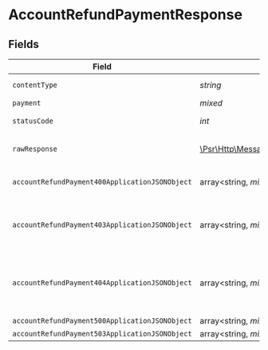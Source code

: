 # AccountRefundPaymentResponse


## Fields

| Field                                                                                                             | Type                                                                                                              | Required                                                                                                          | Description                                                                                                       |
| ----------------------------------------------------------------------------------------------------------------- | ----------------------------------------------------------------------------------------------------------------- | ----------------------------------------------------------------------------------------------------------------- | ----------------------------------------------------------------------------------------------------------------- |
| `contentType`                                                                                                     | *string*                                                                                                          | :heavy_check_mark:                                                                                                | HTTP response content type for this operation                                                                     |
| `payment`                                                                                                         | *mixed*                                                                                                           | :heavy_minus_sign:                                                                                                | Payment Created                                                                                                   |
| `statusCode`                                                                                                      | *int*                                                                                                             | :heavy_check_mark:                                                                                                | HTTP response status code for this operation                                                                      |
| `rawResponse`                                                                                                     | [\Psr\Http\Message\ResponseInterface](https://www.php-fig.org/psr/psr-7/#33-psrhttpmessageresponseinterface)      | :heavy_minus_sign:                                                                                                | Raw HTTP response; suitable for custom response parsing                                                           |
| `accountRefundPayment400ApplicationJSONObject`                                                                    | array<string, *mixed*>                                                                                            | :heavy_minus_sign:                                                                                                | **Bad Request**\<br/>When there are errors in the payload.<br/>                                                   |
| `accountRefundPayment403ApplicationJSONObject`                                                                    | array<string, *mixed*>                                                                                            | :heavy_minus_sign:                                                                                                | **Access Denied**\<br/>Credentials supplied do not grant access to the requested resource.<br/>                   |
| `accountRefundPayment404ApplicationJSONObject`                                                                    | array<string, *mixed*>                                                                                            | :heavy_minus_sign:                                                                                                | **Not Found**\<br/>\<br/>When you'll get `401 Unauthorized` response:<br/>- When there are no Accounts/Orders/Payment found.<br/> |
| `accountRefundPayment500ApplicationJSONObject`                                                                    | array<string, *mixed*>                                                                                            | :heavy_minus_sign:                                                                                                | **Internal Server Error**<br/>                                                                                    |
| `accountRefundPayment503ApplicationJSONObject`                                                                    | array<string, *mixed*>                                                                                            | :heavy_minus_sign:                                                                                                | **Service Unavailable**<br/>                                                                                      |